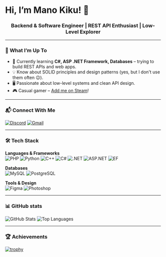 # Hi, I’m Mano Kiku! 👋

<h3 align="center">Backend & Software Engineer | REST API Enthusiast | Low-Level Explorer</h3>

---

### 🚀 **What I’m Up To**
- 🔭 Currently learning **C#, ASP .NET Framework, Databases** – trying to build REST APIs and web apps.
- 💡 Know about SOLID principles and design patterns (yes, but I don't use them often 😉).
- 🖥️ Passionate about low-level systems and clean API design.
- 🎮 Casual gamer – [Add me on Steam](https://steamcommunity.com/id/ManoKiku)!

---

### 📬 **Connect With Me**
[![Discord](https://img.shields.io/badge/Discord-%237289DA.svg?style=for-the-badge&logo=discord&logoColor=white)](https://discord.com/users/549927558339100674)
[![Gmail](https://img.shields.io/badge/Gmail-D14836?style=for-the-badge&logo=gmail&logoColor=white)](mailto:nunununununununununuunu@gmail.com)

---

### 🛠️ **Tech Stack**
**Languages & Frameworks**  
![PHP](https://shields.io/badge/-PHP-3776AB?style=for-the-badge&logo=php&logoColor=white)
![Python](https://img.shields.io/badge/Python-3776AB?style=for-the-badge&logo=python&logoColor=white)
![C++](https://img.shields.io/badge/-C++-00599C?style=for-the-badge&logo=c%2B%2B&logoColor=white)
![C#](https://img.shields.io/badge/-C%23-239120?style=for-the-badge&logo=c-sharp&logoColor=white)
![.NET](https://img.shields.io/badge/-.NET-512BD4?style=for-the-badge&logo=dotnet&logoColor=white)
![ASP.NET](https://img.shields.io/badge/ASP.NET-512BD4?style=for-the-badge&logo=asp.net&logoColor=white)
![EF](https://img.shields.io/badge/EF-512BD4?style=for-the-badge&logo=entity-framework&logoColor=white)

**Databases**  
![MySQL](https://img.shields.io/badge/-MySQL-4479A1?style=for-the-badge&logo=mysql&logoColor=white)
![PostgreSQL](https://img.shields.io/badge/-PostgreSQL-4169E1?style=for-the-badge&logo=postgresql&logoColor=white)

**Tools & Design**  
![Figma](https://img.shields.io/badge/-Figma-F24E1E?style=for-the-badge&logo=figma&logoColor=white)
![Photoshop](https://img.shields.io/badge/-Photoshop-31A8FF?style=for-the-badge&logo=adobe-photoshop&logoColor=white)

---

### 📊 **GitHub stats**
![GitHub Stats](https://github-readme-stats.vercel.app/api?username=manokiku&show_icons=true&theme=onedark&include_all_commits=true&line_height=20&card_width=430)
![Top Languages](https://github-readme-stats.vercel.app/api/top-langs?username=manokiku&layout=compact&theme=onedark&card_width=350)

---

### 🏆 **Achievements**
[![trophy](https://github-profile-trophy.vercel.app/?username=manokiku&theme=onedark&row=2&column=4)](https://github.com/ryo-ma/github-profile-trophy)
